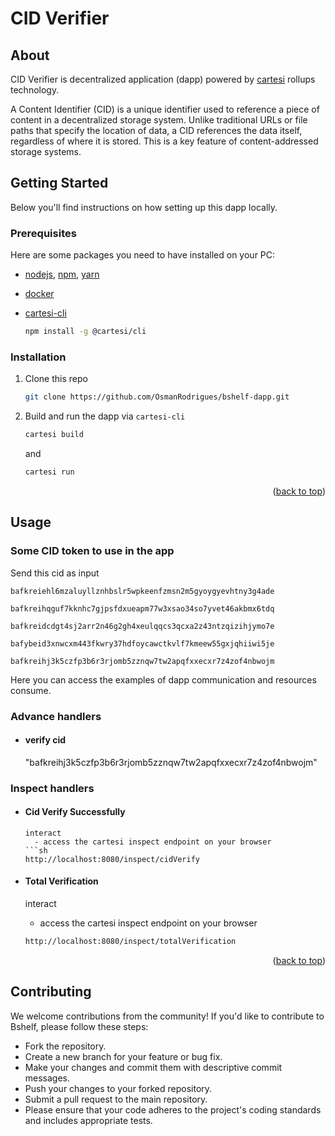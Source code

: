 # CID Verifier

## About
<p>
    CID Verifier is decentralized application (dapp) powered by <a href="https://docs.cartesi.io/cartesi-rollups/1.3/">cartesi</a> rollups technology.
</p>
<p> 
    A Content Identifier (CID) is a unique identifier used to reference a piece of content in a decentralized storage system. Unlike traditional URLs or file paths that specify the location of data, a CID references the data itself, regardless of where it is stored. This is a key feature of content-addressed storage systems.
</p>

## Getting Started

Below you'll find instructions on how setting up this dapp locally.

### Prerequisites

Here are some packages you need to have installed on your PC:

* [nodejs](https://nodejs.org/en), [npm](https://docs.npmjs.com/cli/v10/configuring-npm/install), [yarn](https://classic.yarnpkg.com/lang/en/docs/install/#debian-stable) 

* [docker](https://docs.docker.com/get-docker/)

* [cartesi-cli](https://docs.cartesi.io/cartesi-rollups/1.3/development/migration/#install-cartesi-cli)
  ```sh
  npm install -g @cartesi/cli
  ```

### Installation

1. Clone this repo
   ```sh
   git clone https://github.com/OsmanRodrigues/bshelf-dapp.git
   ```
2. Build and run the dapp via `cartesi-cli`
   ```sh
   cartesi build 
   ```
   and
   ```sh
   cartesi run 
   ```

<p align="right">(<a href="#readme-top">back to top</a>)</p>

## Usage

### Some CID token to use in the app

Send this cid as input
```text
bafkreiehl6mzaluyllznhbslr5wpkeenfzmsn2m5gyoygyevhtny3g4ade
```

```text
bafkreihqguf7kknhc7gjpsfdxueapm77w3xsao34so7yvet46akbmx6tdq
```

```text
bafkreidcdgt4sj2arr2n46g2gh4xeulqqcs3qcxa2z43ntzqizihjymo7e
```

```text
bafybeid3xnwcxm443fkwry37hdfoycawctkvlf7kmeew55gxjqhiiwi5je
```

```text
bafkreihj3k5czfp3b6r3rjomb5zznqw7tw2apqfxxecxr7z4zof4nbwojm
```

Here you can access the examples of dapp communication and resources consume.

### Advance handlers
* #### verify cid
    "bafkreihj3k5czfp3b6r3rjomb5zznqw7tw2apqfxxecxr7z4zof4nbwojm"

### Inspect handlers 
* #### Cid Verify Successfully
  ```
  interact
    - access the cartesi inspect endpoint on your browser
  ```sh 
  http://localhost:8080/inspect/cidVerify
  ```

* #### Total Verification
  interact
    - access the cartesi inspect endpoint on your browser
  ```sh 
  http://localhost:8080/inspect/totalVerification
  ```

<p align="right">(<a href="#readme-top">back to top</a>)</p>

## Contributing
We welcome contributions from the community! If you'd like to contribute to Bshelf, please follow these steps:

- Fork the repository.
- Create a new branch for your feature or bug fix.
- Make your changes and commit them with descriptive commit messages.
- Push your changes to your forked repository.
- Submit a pull request to the main repository.
- Please ensure that your code adheres to the project's coding standards and includes appropriate tests.